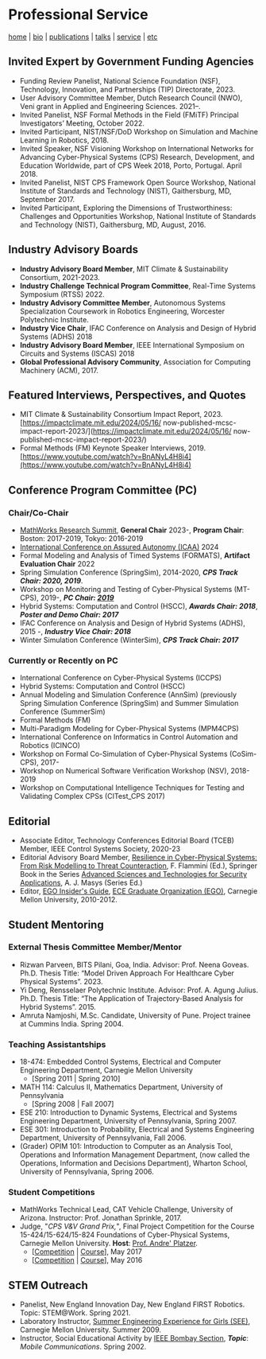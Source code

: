 # Professional Service
[home](index.html) \| [bio](bio.html) \| [publications](publications.html) \| [talks](talks.html) \| [service](service.html) \| [etc](etc.html)

## Invited Expert by Government Funding Agencies
- Funding Review Panelist, National Science Foundation (NSF), Technology, Innovation, and Partnerships (TIP)
Directorate, 2023.
- User Advisory Committee Member, Dutch Research Council (NWO), Veni grant in Applied and Engineering
Sciences. 2021–.
- Invited Panelist, NSF Formal Methods in the Field (FMiTF) Principal Investigators’ Meeting, October 2022.
- Invited Participant, NIST/NSF/DoD Workshop on Simulation and Machine Learning in Robotics, 2018.
- Invited Speaker, NSF Visioning Workshop on International Networks for Advancing Cyber-Physical Systems (CPS)
Research, Development, and Education Worldwide, part of CPS Week 2018, Porto, Portugal. April 2018.
- Invited Panelist, NIST CPS Framework Open Source Workshop, National Institute of Standards and Technology
(NIST), Gaithersburg, MD, September 2017.
- Invited Participant, Exploring the Dimensions of Trustworthiness: Challenges and Opportunities Workshop, National
Institute of Standards and Technology (NIST), Gaithersburg, MD, August, 2016.

## Industry Advisory Boards
- **Industry Advisory Board Member**, MIT Climate & Sustainability Consortium, 2021-2023.
- **Industry Challenge Technical Program Committee**, Real-Time Systems Symposium (RTSS) 2022.
- **Industry Advisory Committee Member**, Autonomous Systems Specialization Coursework in Robotics Engineering, Worcester Polytechnic Institute.
- **Industry Vice Chair**, IFAC Conference on Analysis and Design of Hybrid Systems (ADHS) 2018
- **Industry Advisory Board Member**, IEEE International Symposium on Circuits and Systems (ISCAS) 2018
- **Global Professional Advisory Community**, Association for Computing Machinery (ACM), 2017.

## Featured Interviews, Perspectives, and Quotes
- MIT Climate & Sustainability Consortium Impact Report, 2023. [https://impactclimate.mit.edu/2024/05/16/
now-published-mcsc-impact-report-2023/](https://impactclimate.mit.edu/2024/05/16/
now-published-mcsc-impact-report-2023/)
- Formal Methods (FM) Keynote Speaker Interviews, 2019. [https://www.youtube.com/watch?v=BnANyL4H8i4](https://www.youtube.com/watch?v=BnANyL4H8i4)

## Conference Program Committee (PC)
### Chair/Co-Chair 
  - [MathWorks Research Summit](https://www.mathworks.com/company/events/research-summit.html), **General Chair** 2023-, **Program Chair**: Boston: 2017-2019, Tokyo: 2016-2019
  - [International Conference on Assured Autonomy (ICAA)](https://icaa-conf.github.io/icaa2024/) 2024
  - Formal Modeling and Analysis of Timed Systems (FORMATS), **Artifact Evaluation Chair** 2022
  - Spring Simulation Conference (SpringSim), 2014-2020, **_CPS Track Chair: 2020, 2019_**. 
  - Workshop on Monitoring and Testing of Cyber-Physical Systems (MT-CPS), 2019-, **_PC Chair: [2019](https://sites.google.com/berkeley.edu/mt-cps2019)_**
  - Hybrid Systems: Computation and Control (HSCC), **_Awards Chair: 2018_**, **_Poster and Demo Chair: 2017_** 
  - IFAC Conference on Analysis and Design of Hybrid Systems (ADHS), 2015 -, **_Industry Vice Chair: 2018_**
  - Winter Simulation Conference (WinterSim), **_CPS Track Chair: 2017_**
### Currently or Recently on PC
  - International Conference on Cyber-Physical Systems (ICCPS)
  - Hybrid Systems: Computation and Control (HSCC)
  - Annual Modeling and Simulation Conference (AnnSim) (previously Spring Simulation Conference (SpringSim) and Summer Simulation Conference (SummerSim)
  - Formal Methods (FM)
  - Multi-Paradigm Modeling for Cyber-Physical Systems (MPM4CPS)
  - International Conference on Informatics in Control Automation and Robotics (ICINCO)
  - Workshop on Formal Co-Simulation of Cyber-Physical Systems (CoSim-CPS), 2017- 
  - Workshop on Numerical Software Verification Workshop (NSV), 2018-2019 
  - Workshop on Computational Intelligence Techniques for Testing and Validating Complex CPSs (CITest_CPS 2017)

## Editorial 
- Associate Editor, Technology Conferences Editorial Board (TCEB) Member, IEEE Control Systems Society, 2020-23 
- Editorial Advisory Board Member, [Resilience in Cyber-Physical Systems: From Risk Modelling to Threat Counteraction](https://www.springer.com/gp/book/9783319955964), F. Flammini (Ed.), Springer Book in the Series [Advanced Sciences and Technologies for Security Applications](https://www.springer.com/series/5540?detailsPage=titles), A. J. Masys (Series Ed.)
- Editor, [EGO Insider's Guide](http://www.ece.cmu.edu/~ego/files/insiders/guide2012.pdf), [ECE Graduate Organization (EGO)](https://www.ece.cmu.edu/~ego/), Carnegie Mellon University, 2010-2012.

## Student Mentoring

### External Thesis Committee Member/Mentor
- Rizwan Parveen, BITS Pilani, Goa, India. Advisor: Prof. Neena Goveas. Ph.D. Thesis Title: “Model Driven Approach For Healthcare Cyber Physical Systems”. 2023.
- Yi Deng, Rensselaer Polytechnic Institute. Advisor: Prof. A. Agung Julius. Ph.D. Thesis Title: “The Application of Trajectory-Based Analysis for Hybrid Systems”. 2015.
- Amruta Namjoshi, M.Sc. Candidate, University of Pune. Project trainee at Cummins India. Spring 2004.


### Teaching Assistantships
- 18-474: Embedded Control Systems, Electrical and Computer Engineering Department, Carnegie Mellon University 
  - \[Spring 2011 \| Spring 2010\]
- MATH 114: Calculus II, Mathematics Department, University of Pennsylvania
  - \[Spring 2008 \| Fall 2007\]
- ESE 210: Introduction to Dynamic Systems, Electrical and Systems Engineering Department, University of Pennsylvania, Spring 2007.
- ESE 301: Introduction to Probability, Electrical and Systems Engineering Department, University of Pennsylvania, Fall 2006.
- (Grader) OPIM 101: Introduction to Computer as an Analysis Tool, Operations and Information Management Department, (now called the Operations, Information and Decisions Department), Wharton School, University of Pennsylvania, Spring 2006.

### Student Competitions
- MathWorks Technical Lead, CAT Vehicle Challenge, University of Arizona. Instructor: Prof. Jonathan Sprinkle, 2017.
- Judge, "*CPS V&V Grand Prix,*", Final Project Competition for the Course 15-424/15-624/15-824 Foundations of Cyber-Physical Systems, Carnegie Mellon University. **Host**: [Prof. Andre' Platzer](http://www.cs.cmu.edu/~aplatzer/). 
  - \[[Competition](http://www.cs.cmu.edu/~aplatzer/course/fcps17-competition.html) \| [Course](http://www.cs.cmu.edu/~aplatzer/course/fcps17.html)\], May 2017
  - \[[Competition](http://www.cs.cmu.edu/~aplatzer/course/fcps16-competition.html) \| [Course](http://www.cs.cmu.edu/~aplatzer/course/fcps16.html)\], May 2016

## STEM Outreach
- Panelist, New England Innovation Day, New England FIRST Robotics. Topic: STEM@Work. Spring 2021.
- Laboratory Instructor, [Summer Engineering Experience for Girls (SEE)](https://www.cmu.edu/ices/outreach/see/), Carnegie Mellon University. Summer 2009.
- Instructor, Social Educational Activity by [IEEE Bombay Section](http://ieeebombay.org), **_Topic_**: *Mobile Communications*. Spring 2002.
